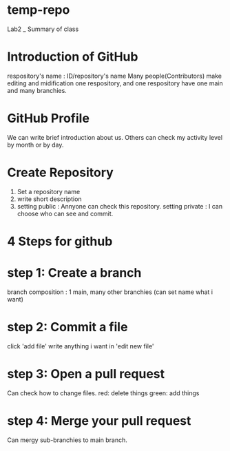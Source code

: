 # temp-repo
Lab2 _ Summary of class

# Introduction of GitHub
respository's name : ID/repository's name
Many people(Contributors) make editing and midification one respository, and one respository have one main and many branchies.

# GitHub Profile
We can write brief introduction about us.
Others can check my activity level by month or by day.

# Create Repository
1. Set a repository name
2. write short description
3. setting public : Annyone can check this repository.
   setting private : I can choose who can see and commit.
   
# 4 Steps for github
# step 1: Create a branch
 branch composition : 1 main, many other branchies (can set name what i want)
# step 2: Commit a file
 click 'add file'
 write anything i want in 'edit new file'
 
# step 3: Open a pull request
 Can check how to change files.
  red: delete things
  green: add things
  
# step 4: Merge your pull request
 Can mergy sub-branchies to main branch.

